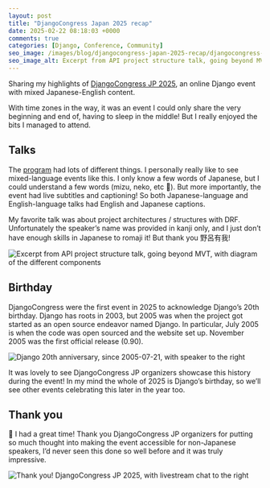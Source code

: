 ```yaml
---
layout: post
title: "DjangoCongress Japan 2025 recap"
date: 2025-02-22 08:18:03 +0000
comments: true
categories: [Django, Conference, Community]
seo_image: /images/blog/djangocongress-japan-2025-recap/djangocongress-talk-project-structure.webp
seo_image_alt: Excerpt from API project structure talk, going beyond MVT, with diagram of the different components
---
```


Sharing my highlights of [DjangoCongress JP 2025](https://djangocongress.jp/), an online Django event with mixed Japanese-English content.

<!-- more -->

With time zones in the way, it was an event I could only share the very beginning and end of, having to sleep in the middle! But I really enjoyed the bits I managed to attend.

## Talks

The [program](https://djangocongress.jp/#program) had lots of different things. I personally really like to see mixed-language events like this. I only know a few words of Japanese, but I could understand a few words (mizu, neko, etc 🥲). But more importantly, the event had live subtitles and captioning! So both Japanese-language and English-language talks had English and Japanese captions.

My favorite talk was about project architectures / structures with DRF. Unfortunately the speaker’s name was provided in kanji only, and I just don’t have enough skills in Japanese to romaji it! But thank you 野呂有我!

![Excerpt from API project structure talk, going beyond MVT, with diagram of the different components](/images/blog/djangocongress-japan-2025-recap/djangocongress-talk-project-structure.webp)

## Birthday

DjangoCongress were the first event in 2025 to acknowledge Django’s 20th birthday. Django has roots in 2003, but 2005 was when the project got started as an open source endeavor named Django. In particular, July 2005 is when the code was open sourced and the website set up. November 2005 was the first official release (0.90).

![Django 20th anniversary, since 2005-07-21, with speaker to the right](/images/blog/djangocongress-japan-2025-recap/djangocongress-jp-django-20th-anniversary.webp)

It was lovely to see DjangoCongress JP organizers showcase this history during the event! In my mind the whole of 2025 is Django’s birthday, so we’ll see other events celebrating this later in the year too.

## Thank you

🫶 I had a great time! Thank you DjangoCongress JP organizers for putting so much thought into making the event accessible for non-Japanese speakers, I’d never seen this done so well before and it was truly impressive.

![Thank you! DjangoCongress JP 2025, with livestream chat to the right](/images/blog/djangocongress-japan-2025-recap/djangocongress-jp-2025-thank-you.webp)
